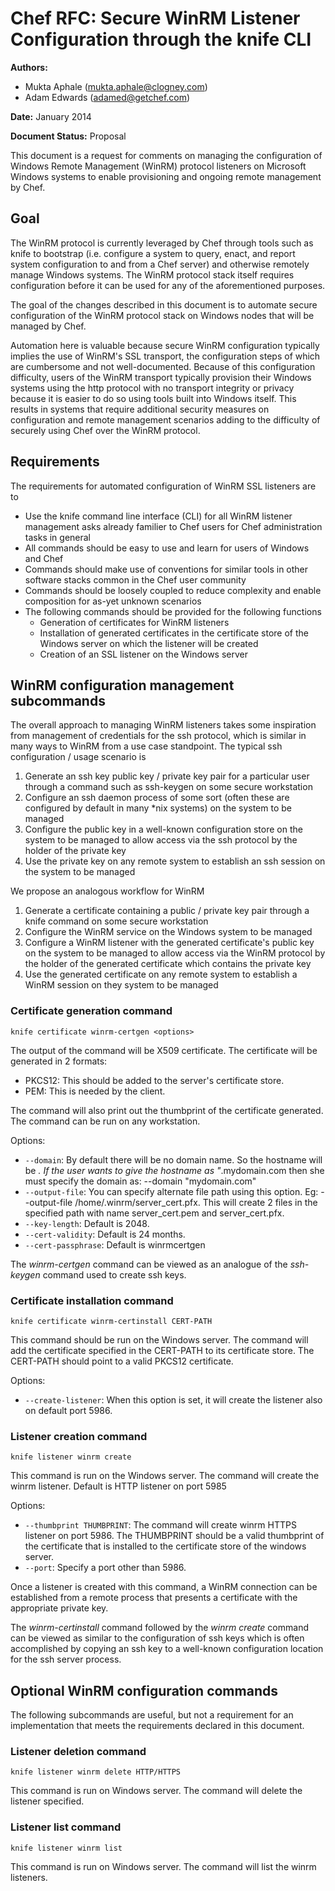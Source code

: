 # Chef RFC: Secure WinRM Listener Configuration through the knife CLI

**Authors:**

- Mukta Aphale (mukta.aphale@clogney.com)
- Adam Edwards (adamed@getchef.com)

**Date:** January 2014

**Document Status:** Proposal

This document is a request for comments on managing the configuration of Windows Remote Management (WinRM) protocol listeners on Microsoft Windows systems to enable provisioning and ongoing remote management by Chef.

## Goal
The WinRM protocol is currently leveraged by Chef through tools such as knife to bootstrap (i.e. configure a system to query, enact, and report system
configuration to and from a Chef server) and otherwise remotely manage Windows systems. The WinRM protocol stack itself requires configuration before it can
be used for any of the aforementioned purposes.

The goal of the changes described in this document is to automate secure configuration of the WinRM protocol stack on Windows nodes that will be managed by Chef.

Automation here is valuable because secure WinRM configuration typically implies the use of WinRM's SSL transport, the configuration steps of which are cumbersome and not well-documented. Because of this configuration difficulty, users of the WinRM transport typically provision their Windows systems using the http protocol with no transport integrity or privacy because it is easier to do so using tools built into Windows itself. This results in systems that require additional security measures on configuration and remote management scenarios adding to the difficulty of securely using Chef over the WinRM protocol.

## Requirements
The requirements for automated configuration of WinRM SSL listeners are to

- Use the knife command line interface (CLI) for all WinRM listener management asks already familier to Chef users for Chef administration tasks in general
- All commands should be easy to use and learn for users of Windows and Chef 
- Commands should make use of conventions for similar tools in other software stacks common in the Chef user community
- Commands should be loosely coupled to reduce complexity and enable composition for as-yet unknown scenarios
- The following commands should be provided for the following functions
  - Generation of certificates for WinRM listeners
  - Installation of generated certificates in the certificate store of the
    Windows server on which the listener will be created
  - Creation of an SSL listener on the Windows server

## WinRM configuration management subcommands
The overall approach to managing WinRM listeners takes some inspiration from management of credentials for the ssh protocol, which is similar in many ways
to WinRM from a use case standpoint. The typical ssh configuration / usage scenario is

1. Generate an ssh key public key / private key pair for a particular user through a command such as ssh-keygen on some secure workstation
2. Configure an ssh daemon process of some sort (often these are configured by default in many *nix systems) on the system to be managed
3. Configure the public key in a well-known configuration store on the system to be managed to allow access via the ssh protocol by the holder of the private key
4. Use the private key on any remote system to establish an ssh session on the system to be managed

We propose an analogous workflow for WinRM

1. Generate a certificate containing a public / private key pair through a knife command on some secure workstation
2. Configure the WinRM service on the Windows system to be managed
3. Configure a WinRM listener with the generated certificate's public key on the system to be managed to allow access via the WinRM protocol by the holder
of the generated certificate which contains the private key
4. Use the generated certificate on any remote system to establish a WinRM session on they system to be managed

### Certificate generation command

    knife certificate winrm-certgen <options>
    
The output of the command will be X509 certificate. The certificate will be
generated in 2 formats:
- PKCS12: This should be added to the server's certificate store.
- PEM: This is needed by the client.

The command will also print out the thumbprint of the certificate generated.
The command can be run on any workstation.

  Options:

* `--domain`: By default there will be no domain name. So the hostname will be *. If the user wants to give the hostname as "*.mydomain.com then she must specify the domain as: --domain "mydomain.com"
* `--output-file`: You can specify alternate file path using this option. Eg: --output-file /home/.winrm/server_cert.pfx. This will create 2 files in the specified path with name server_cert.pem and server_cert.pfx.
* `--key-length`: Default is 2048.
* `--cert-validity`: Default is 24 months.
* `--cert-passphrase`: Default is winrmcertgen

The *winrm-certgen* command can be viewed as an analogue of the *ssh-keygen* command used to create ssh keys.

### Certificate installation command

    knife certificate winrm-certinstall CERT-PATH

This command should be run on the Windows server. The command will add the certificate specified in the CERT-PATH to its certificate store. The CERT-PATH
should point to a valid PKCS12 certificate.

Options:

* `--create-listener`: When this option is set, it will create the listener also on default port 5986.

### Listener creation command

    knife listener winrm create

This command is run on the Windows server. The command will create the winrm listener. Default is HTTP listener on port 5985

Options:

* `--thumbprint THUMBPRINT`: The command will create winrm HTTPS listener on port 5986. The THUMBPRINT should be a valid thumbprint of the certificate that is installed to the certificate store of the windows server.
* `--port`: Specify a port other than 5986.

Once a listener is created with this command, a WinRM connection can be established from a remote process that presents a certificate with the appropriate private key.

The *winrm-certinstall* command followed by the *winrm create* command can be viewed as similar to the configuration of ssh keys which is often accomplished by
copying an ssh key to a well-known configuration location for the ssh server process.

## Optional WinRM configuration commands
The following subcommands are useful, but not a requirement for an
implementation that meets the requirements declared in this document.

### Listener deletion command

    knife listener winrm delete HTTP/HTTPS

This command is run on Windows server. The command will delete the listener
specified.
### Listener list command

    knife listener winrm list

This command is run on Windows server. The command will list the winrm listeners.
